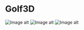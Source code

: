 # Golf3D

![Image alt](https://github.com/ekruhliu/Golf3D/tree/master/screenshots/1.png)
![Image alt](https://github.com/ekruhliu/Golf3D/tree/master/screenshots/2.png)
![Image alt](https://github.com/ekruhliu/Golf3D/tree/master/screenshots/3.png)

